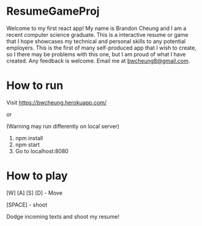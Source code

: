 # ResumeGameProj

Welcome to my first react app! My name is Brandon Cheung and I am a recent computer science graduate. This is a interactive resume or game
that I hope showcases my technical and personal skills to any potential employers. This is the first of many self-produced app that I wish
to create, so I there may be problems with this one, but I am proud of what I have created. Any feedback is welcome.
Email me at bwcheung8@gmail.com.

# How to run 
Visit https://bwcheung.herokuapp.com/


or


(Warning may run differently on local server)
1. npm install
2. npm start
3. Go to localhost:8080

# How to play

[W] [A] [S] [D] - Move

[SPACE] - shoot

Dodge incoming texts and shoot my resume!
